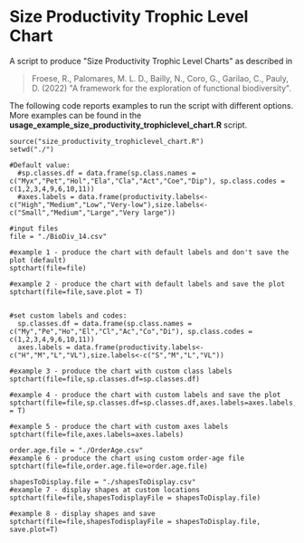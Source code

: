 # Size Productivity Trophic Level Chart #

A script to produce "Size Productivity Trophic Level Charts" as described in

>Froese, R., Palomares, M. L. D., Bailly, N., Coro, G., Garilao, C., Pauly, D. (2022) "A framework for the exploration of functional biodiversity".

The following code reports examples to run the script with different options. More examples can be found in the **usage_example_size_productivity_trophiclevel_chart.R** script.

```
source("size_productivity_trophiclevel_chart.R")
setwd("./")

#Default value:
  #sp.classes.df = data.frame(sp.class.names = c("Myx","Pet","Hol","Ela","Cla","Act","Coe","Dip"), sp.class.codes = c(1,2,3,4,9,6,10,11))
  #axes.labels = data.frame(productivity.labels<-c("High","Medium","Low","Very-low"),size.labels<-c("Small","Medium","Large","Very large"))
  
#input files
file = "./BioDiv_14.csv"

#example 1 - produce the chart with default labels and don't save the plot (default)
sptchart(file=file)

#example 2 - produce the chart with default labels and save the plot
sptchart(file=file,save.plot = T)


#set custom labels and codes:
  sp.classes.df = data.frame(sp.class.names = c("My","Pe","Ho","El","Cl","Ac","Co","Di"), sp.class.codes = c(1,2,3,4,9,6,10,11))
  axes.labels = data.frame(productivity.labels<-c("H","M","L","VL"),size.labels<-c("S","M","L","VL"))
  
#example 3 - produce the chart with custom class labels
sptchart(file=file,sp.classes.df=sp.classes.df)

#example 4 - produce the chart with custom labels and save the plot
sptchart(file=file,sp.classes.df=sp.classes.df,axes.labels=axes.labels,save.plot = T)

#example 5 - produce the chart with custom axes labels
sptchart(file=file,axes.labels=axes.labels)

order.age.file = "./OrderAge.csv"
#example 6 - produce the chart using custom order-age file
sptchart(file=file,order.age.file=order.age.file)

shapesToDisplay.file = "./shapesToDisplay.csv"
#example 7 - display shapes at custom locations
sptchart(file=file,shapesTodisplayFile = shapesToDisplay.file)

#example 8 - display shapes and save
sptchart(file=file,shapesTodisplayFile = shapesToDisplay.file, save.plot=T)

```
